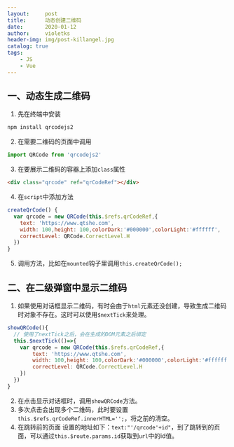 ```yaml
---
layout:     post
title:      动态创建二维码
date:       2020-01-12
author:     violetks
header-img: img/post-killangel.jpg
catalog: true
tags:
    - JS
    - Vue
---
```


## 一、动态生成二维码

1. 先在终端中安装<br>
```javascript
npm install qrcodejs2
```
2. 在需要二维码的页面中调用<br>
```javascript
import QRCode from 'qrcodejs2'
```
3. 在要展示二维码的容器上添加`class`属性<br>
```html
<div class="qrcode" ref="qrCodeRef"></div>
```

4. 在`script`中添加方法<br>
```javascript
createQrCode() {
  var qrcode = new QRCode(this.$refs.qrCodeRef,{
    text: 'https://www.qtshe.com',
    width: 100,height: 100,colorDark:'#000000',colorLight:'#ffffff',
    correctLevel: QRCode.CorrectLevel.H
  })
}
```
5. 调用方法，比如在`mounted`钩子里调用`this.createQrCode();`<br>

## 二、在二级弹窗中显示二维码

1. 如果使用对话框显示二维码，有时会由于`html`元素还没创建，导致生成二维码时对象不存在。这时可以使用`$nextTick`来处理。<br>

```javascript
showQRCode(){
  // 使用了nextTick之后，会在生成的DOM元素之后绑定
  this.$nextTick(()=>{
    var qrcode = new QRCode(this.$refs.qrCodeRef,{
        text: 'https://www.qtshe.com',
        width: 100,height: 100,colorDark:'#000000',colorLight:'#ffffff',
        correctLevel: QRCode.CorrectLevel.H
    })
  })
}
```

2. 在点击显示对话框时，调用`showQRCode`方法。<br>
3. 多次点击会出现多个二维码，此时要设置`this.$refs.qrCodeRef.innerHTML='';`，将之前的清空。<br>
4. 在跳转前的页面 设置的地址如下：`text:"'/qrcode'+id"`，到了跳转到的页面，可以通过`this.$route.params.id`获取到`url`中的id值。
